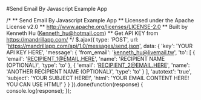 #Send Email By Javascript Example App


/*
	** Send Email By Javascript Example App
	** Licensed under the Apache License v2.0
	** http://www.apache.org/licenses/LICENSE-2.0
	** Built by Kenneth Hu (Kenneth_hu@hotmail.com)
	** Get API KEY from https://mandrillapp.com/
	*/
$.ajax({
						  type: 'POST',
						  url: 'https://mandrillapp.com/api/1.0/messages/send.json',
						  data: {
							'key': 'YOUR API KEY HERE',
							'message': {
							  'from_email': 'kenneth_hu@livemail.tw',
							  'to': [
								  {
									'email': 'RECIPIENT_1@EMAIL.HERE',
									'name': 'RECIPIENT NAME (OPTIONAL)',
									'type': 'to'
								  },
								  {
									'email': 'RECIPIENT_2@EMAIL.HERE',
									'name': 'ANOTHER RECIPIENT NAME (OPTIONAL)',
									'type': 'to'
								  }
								],
							  'autotext': 'true',
							  'subject': 'YOUR SUBJECT HERE!',
							  'html': 'YOUR EMAIL CONTENT HERE! YOU CAN USE HTML!'
							}
						  }
					}).done(function(response) {
					   console.log(response); 
					});